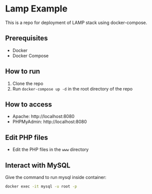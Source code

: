 # Lamp Example 
This is a repo for deployment of LAMP stack using docker-compose.

## Prerequisites
- Docker
- Docker Compose

## How to run
1. Clone the repo
2. Run `docker-compose up -d` in the root directory of the repo

## How to access
- Apache: http://localhost:8080
- PHPMyAdmin: http://localhost:8080

## Edit PHP files
- Edit the PHP files in the `www` directory

## Interact with MySQL
Give the command to run mysql inside container:
```bash
docker exec -it mysql -u root -p
```
